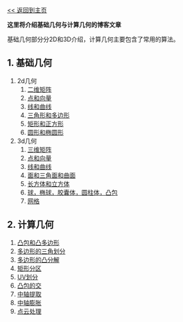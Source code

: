 [<< 返回到主页](../index.md)

**这里将介绍基础几何与计算几何的博客文章**  

基础几何部分分2D和3D介绍，计算几何主要包含了常用的算法。  

## **1. 基础几何**  

1. 2d几何  
    1. [二维矩阵](2d/2d_matrix.md)  
    2. [点和向量](2d/2d_vector.md)  
    3. [线和曲线](2d/2d_line.md)  
    4. [三角形和多边形](2d/2d_polygon.md)  
    5. [矩形和正方形](2d/2d_rectangle.md)  
    6. [圆形和椭圆形](2d/2d_circle.md)  
2. 3d几何  
    1. [三维矩阵](3d/3d_matrix.md)  
    2. [点和向量](3d/3d_vector.md)  
    3. [线和曲线](3d/3d_line.md)  
    4. [面和三角面和曲面](3d/3d_plane.md)  
    5. [长方体和立方体](3d/3d_cube.md)  
    6. [球，椭球，胶囊体，圆柱体，凸包](3d/3d_volume.md)  
    7. [网格](3d/3d_mesh.md)  

## **2. 计算几何**  

1. [凸包和凸多边形](cg/convex_hull.md)    
2. [多边形的三角划分](cg/polygon_triangular.md)    
3. [多边形的凸分解](cg/polygon_convex.md)    
4. [矩形分区](cg/rectangle_partition.md)    
5. [UV划分](cg/uv_partition.md)    
6. [凸包的交](cg/convex_intersect.md)    
7. [中轴提取](cg/center_axis_deflate.md)    
8. [中轴膨胀](cg/center_axis_inflate.md)    
9. [点云处理](cg/point_cloud.md)    
